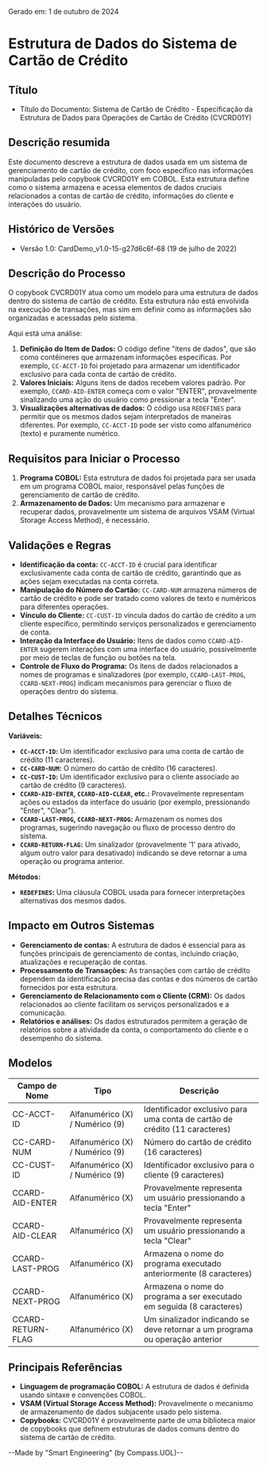 Gerado em: 1 de outubro de 2024

# Estrutura de Dados do Sistema de Cartão de Crédito

## Título

- Título do Documento: Sistema de Cartão de Crédito - Especificação da Estrutura de Dados para Operações de Cartão de Crédito (CVCRD01Y)

## Descrição resumida

Este documento descreve a estrutura de dados usada em um sistema de gerenciamento de cartão de crédito, com foco específico nas informações manipuladas pelo copybook CVCRD01Y em COBOL. Esta estrutura define como o sistema armazena e acessa elementos de dados cruciais relacionados a contas de cartão de crédito, informações do cliente e interações do usuário.

## Histórico de Versões

- Versão 1.0: CardDemo_v1.0-15-g27d6c6f-68 (19 de julho de 2022)

## Descrição do Processo

O copybook CVCRD01Y atua como um modelo para uma estrutura de dados dentro do sistema de cartão de crédito. Esta estrutura não está envolvida na execução de transações, mas sim em definir como as informações são organizadas e acessadas pelo sistema.

Aqui está uma análise:

1. **Definição do Item de Dados:** O código define "itens de dados", que são como contêineres que armazenam informações específicas. Por exemplo, `CC-ACCT-ID` foi projetado para armazenar um identificador exclusivo para cada conta de cartão de crédito.
2. **Valores Iniciais:** Alguns itens de dados recebem valores padrão. Por exemplo, `CCARD-AID-ENTER` começa com o valor "ENTER", provavelmente sinalizando uma ação do usuário como pressionar a tecla "Enter".
3. **Visualizações alternativas de dados:** O código usa `REDEFINES` para permitir que os mesmos dados sejam interpretados de maneiras diferentes. Por exemplo, `CC-ACCT-ID` pode ser visto como alfanumérico (texto) e puramente numérico.

## Requisitos para Iniciar o Processo

1. **Programa COBOL:** Esta estrutura de dados foi projetada para ser usada em um programa COBOL maior, responsável pelas funções de gerenciamento de cartão de crédito.
2. **Armazenamento de Dados:** Um mecanismo para armazenar e recuperar dados, provavelmente um sistema de arquivos VSAM (Virtual Storage Access Method), é necessário.

## Validações e Regras

* **Identificação da conta:** `CC-ACCT-ID` é crucial para identificar exclusivamente cada conta de cartão de crédito, garantindo que as ações sejam executadas na conta correta.
* **Manipulação do Número do Cartão:** `CC-CARD-NUM` armazena números de cartão de crédito e pode ser tratado como valores de texto e numéricos para diferentes operações.
* **Vínculo do Cliente:** `CC-CUST-ID` vincula dados do cartão de crédito a um cliente específico, permitindo serviços personalizados e gerenciamento de conta.
* **Interação da Interface do Usuário:** Itens de dados como `CCARD-AID-ENTER` sugerem interações com uma interface do usuário, possivelmente por meio de teclas de função ou botões na tela.
* **Controle de Fluxo do Programa:** Os itens de dados relacionados a nomes de programas e sinalizadores (por exemplo, `CCARD-LAST-PROG`, `CCARD-NEXT-PROG`) indicam mecanismos para gerenciar o fluxo de operações dentro do sistema.

## Detalhes Técnicos

**Variáveis:**

* **`CC-ACCT-ID`:** Um identificador exclusivo para uma conta de cartão de crédito (11 caracteres).
* **`CC-CARD-NUM`:** O número do cartão de crédito (16 caracteres).
* **`CC-CUST-ID`:** Um identificador exclusivo para o cliente associado ao cartão de crédito (9 caracteres).
* **`CCARD-AID-ENTER`, `CCARD-AID-CLEAR`, etc.:** Provavelmente representam ações ou estados da interface do usuário (por exemplo, pressionando "Enter", "Clear").
* **`CCARD-LAST-PROG`, `CCARD-NEXT-PROG`:** Armazenam os nomes dos programas, sugerindo navegação ou fluxo de processo dentro do sistema.
* **`CCARD-RETURN-FLAG`:** Um sinalizador (provavelmente '1' para ativado, algum outro valor para desativado) indicando se deve retornar a uma operação ou programa anterior.

**Métodos:**

* **`REDEFINES`:** Uma cláusula COBOL usada para fornecer interpretações alternativas dos mesmos dados.

## Impacto em Outros Sistemas

* **Gerenciamento de contas:** A estrutura de dados é essencial para as funções principais de gerenciamento de contas, incluindo criação, atualizações e recuperação de contas.
* **Processamento de Transações:** As transações com cartão de crédito dependem da identificação precisa das contas e dos números de cartão fornecidos por esta estrutura.
* **Gerenciamento de Relacionamento com o Cliente (CRM):** Os dados relacionados ao cliente facilitam os serviços personalizados e a comunicação.
* **Relatórios e análises:** Os dados estruturados permitem a geração de relatórios sobre a atividade da conta, o comportamento do cliente e o desempenho do sistema.

## Modelos

| Campo de Nome | Tipo | Descrição |
|---|---|---|
| CC-ACCT-ID | Alfanumérico (X) / Numérico (9) | Identificador exclusivo para uma conta de cartão de crédito (11 caracteres) |
| CC-CARD-NUM | Alfanumérico (X) / Numérico (9) | Número do cartão de crédito (16 caracteres) |
| CC-CUST-ID | Alfanumérico (X) / Numérico (9) | Identificador exclusivo para o cliente (9 caracteres) |
| CCARD-AID-ENTER | Alfanumérico (X) | Provavelmente representa um usuário pressionando a tecla "Enter" |
| CCARD-AID-CLEAR | Alfanumérico (X) | Provavelmente representa um usuário pressionando a tecla "Clear" |
| CCARD-LAST-PROG | Alfanumérico (X) | Armazena o nome do programa executado anteriormente (8 caracteres) |
| CCARD-NEXT-PROG | Alfanumérico (X) | Armazena o nome do programa a ser executado em seguida (8 caracteres) |
| CCARD-RETURN-FLAG | Alfanumérico (X) | Um sinalizador indicando se deve retornar a um programa ou operação anterior |

## Principais Referências

* **Linguagem de programação COBOL:** A estrutura de dados é definida usando sintaxe e convenções COBOL.
* **VSAM (Virtual Storage Access Method):** Provavelmente o mecanismo de armazenamento de dados subjacente usado pelo sistema.
* **Copybooks:** CVCRD01Y é provavelmente parte de uma biblioteca maior de copybooks que definem estruturas de dados comuns dentro do sistema de cartão de crédito.

--Made by "Smart Engineering" (by Compass.UOL)--